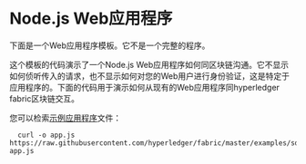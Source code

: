 # Node.js Web应用程序

下面是一个Web应用程序模板。它不是一个完整的程序。

这个模板的代码演示了一个Node.js Web应用程序如何同区块链沟通。它不显示如何侦听传入的请求，也不显示如何对您的Web用户进行身份验证，这是特定于应用程序的。下面的代码用于演示如何从现有的Web应用程序同hyperledger fabric区块链交互。

您可以检索[示例应用程序](https://raw.githubusercontent.com/hyperledger/fabric/master/examples/sdk/node/web-app.js)文件：

```
  curl -o app.js https://raw.githubusercontent.com/hyperledger/fabric/master/examples/sdk/node/web-app.js
```


